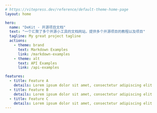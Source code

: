 ```yaml
---
# https://vitepress.dev/reference/default-theme-home-page
layout: home

hero:
  name: "DeKit - 开源项目文档"
  text: "一个汇聚了多个开源小工具的文档网站，提供多个开源项目的教程以及项目"
  tagline: My great project tagline
  actions:
    - theme: brand
      text: Markdown Examples
      link: /markdown-examples
    - theme: alt
      text: API Examples
      link: /api-examples

features:
  - title: Feature A
    details: Lorem ipsum dolor sit amet, consectetur adipiscing elit
  - title: Feature B
    details: Lorem ipsum dolor sit amet, consectetur adipiscing elit
  - title: Feature C
    details: Lorem ipsum dolor sit amet, consectetur adipiscing elit
---
```


